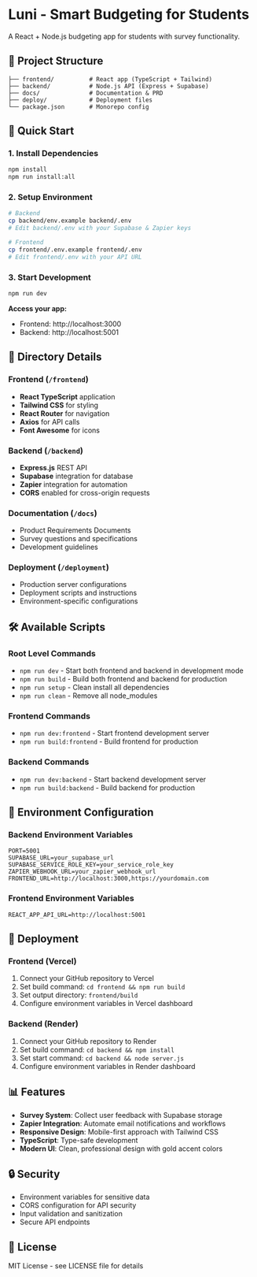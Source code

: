 # Luni - Smart Budgeting for Students

A React + Node.js budgeting app for students with survey functionality.

## 📁 Project Structure

```
├── frontend/          # React app (TypeScript + Tailwind)
├── backend/           # Node.js API (Express + Supabase)
├── docs/              # Documentation & PRD
├── deploy/            # Deployment files
└── package.json       # Monorepo config
```

## 🚀 Quick Start

### 1. Install Dependencies
```bash
npm install
npm run install:all
```

### 2. Setup Environment
```bash
# Backend
cp backend/env.example backend/.env
# Edit backend/.env with your Supabase & Zapier keys

# Frontend  
cp frontend/.env.example frontend/.env
# Edit frontend/.env with your API URL
```

### 3. Start Development
```bash
npm run dev
```

**Access your app:**
- Frontend: http://localhost:3000
- Backend: http://localhost:5001

## 📁 Directory Details

### Frontend (`/frontend`)
- **React TypeScript** application
- **Tailwind CSS** for styling
- **React Router** for navigation
- **Axios** for API calls
- **Font Awesome** for icons

### Backend (`/backend`)
- **Express.js** REST API
- **Supabase** integration for database
- **Zapier** integration for automation
- **CORS** enabled for cross-origin requests

### Documentation (`/docs`)
- Product Requirements Documents
- Survey questions and specifications
- Development guidelines

### Deployment (`/deployment`)
- Production server configurations
- Deployment scripts and instructions
- Environment-specific configurations

## 🛠️ Available Scripts

### Root Level Commands
- `npm run dev` - Start both frontend and backend in development mode
- `npm run build` - Build both frontend and backend for production
- `npm run setup` - Clean install all dependencies
- `npm run clean` - Remove all node_modules

### Frontend Commands
- `npm run dev:frontend` - Start frontend development server
- `npm run build:frontend` - Build frontend for production

### Backend Commands  
- `npm run dev:backend` - Start backend development server
- `npm run build:backend` - Build backend for production

## 🔧 Environment Configuration

### Backend Environment Variables
```env
PORT=5001
SUPABASE_URL=your_supabase_url
SUPABASE_SERVICE_ROLE_KEY=your_service_role_key
ZAPIER_WEBHOOK_URL=your_zapier_webhook_url
FRONTEND_URL=http://localhost:3000,https://yourdomain.com
```

### Frontend Environment Variables
```env
REACT_APP_API_URL=http://localhost:5001
```

## 🚀 Deployment

### Frontend (Vercel)
1. Connect your GitHub repository to Vercel
2. Set build command: `cd frontend && npm run build`
3. Set output directory: `frontend/build`
4. Configure environment variables in Vercel dashboard

### Backend (Render)
1. Connect your GitHub repository to Render
2. Set build command: `cd backend && npm install`
3. Set start command: `cd backend && node server.js`
4. Configure environment variables in Render dashboard

## 📊 Features

- **Survey System**: Collect user feedback with Supabase storage
- **Zapier Integration**: Automate email notifications and workflows
- **Responsive Design**: Mobile-first approach with Tailwind CSS
- **TypeScript**: Type-safe development
- **Modern UI**: Clean, professional design with gold accent colors

## 🔒 Security

- Environment variables for sensitive data
- CORS configuration for API security
- Input validation and sanitization
- Secure API endpoints

## 📝 License

MIT License - see LICENSE file for details
